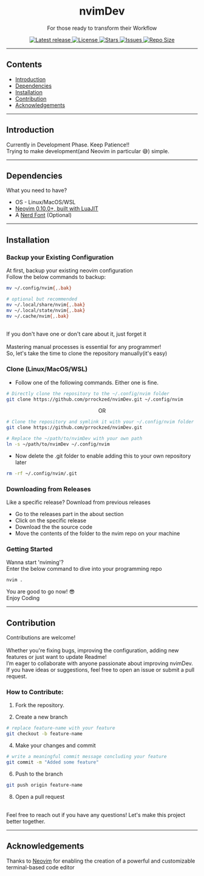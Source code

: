 <div align="center">
  <h1>nvimDev</h1>
  <p>For those ready to transform their Workflow</p>
  <p>
    <a href="https://github.com/prrockzed/nvimDev/releases/latest">
      <img alt="Latest release" src="https://img.shields.io/github/v/release/prrockzed/nvimDev?style=for-the-badge&logo=starship&color=C9CBFF&logoColor=D9E0EE&labelColor=302D41&include_prerelease&sort=semver" />
    </a>
    <a href="https://github.com/prrockzed/nvimDev/blob/main/LICENSE">
      <img alt="License" src="https://img.shields.io/github/license/prrockzed/nvimDev?style=for-the-badge&logo=starship&color=ee999f&logoColor=D9E0EE&labelColor=302D41" />
    </a>
    <a href="https://github.com/prrockzed/nvimDev/stargazers">
      <img alt="Stars" src="https://img.shields.io/github/stars/prrockzed/nvimDev?style=for-the-badge&logo=starship&color=c69ff5&logoColor=D9E0EE&labelColor=302D41" />
    </a>
    <a href="https://github.com/prrockzed/nvimDev/issues">
      <img alt="Issues" src="https://img.shields.io/github/issues/prrockzed/nvimDev?style=for-the-badge&logo=bilibili&color=F5E0DC&logoColor=D9E0EE&labelColor=302D41" />
    </a>
    <a href="https://github.com/prrockzed/nvimDev">
      <img alt="Repo Size" src="https://img.shields.io/github/repo-size/prrockzed/nvimDev?color=%23DDB6F2&label=SIZE&logo=codesandbox&style=for-the-badge&logoColor=D9E0EE&labelColor=302D41" />
    </a>
  </p>
</div>

---

## Contents

- [Introduction](#introduction)
- [Dependencies](#dependencies)
- [Installation](#installation)
- [Contribution](#contribution)
- [Acknowledgements](#acknowledgements)

---

## Introduction

Currently in Development Phase. Keep Patience!!
</br>
Trying to make development(and Neovim in particular 😅) simple.

---

## Dependencies

What you need to have?

- OS - Linux/MacOS/WSL
- [Neovim 0.10.0+, built with LuaJIT](https://github.com/neovim/neovim/releases/tag/stable)
- A [Nerd Font](https://www.nerdfonts.com/font-downloads) (Optional)

---

## Installation

### Backup your Existing Configuration

At first, backup your existing neovim configuration
</br>
Follow the below commands to backup:

```sh
mv ~/.config/nvim{,.bak}

# optional but recommended
mv ~/.local/share/nvim{,.bak}
mv ~/.local/state/nvim{,.bak}
mv ~/.cache/nvim{,.bak}
```

</br>
If you don't have one or don't care about it, just forget it
</br>
</br>
Mastering manual processes is essential for any programmer!
</br>
So, let's take the time to clone the repository manually(it's easy)

### Clone (Linux/MacOS/WSL)

- Follow one of the following commands. Either one is fine.

```sh
# Directly clone the repository to the ~/.config/nvim folder
git clone https://github.com/prrockzed/nvimDev.git ~/.config/nvim
```

<p align="center">OR</p>

```sh
# Clone the repository and symlink it with your ~/.config/nvim folder
git clone https://github.com/prrockzed/nvimDev.git

# Replace the ~/path/to/nvimDev with your own path
ln -s ~/path/to/nvimDev ~/.config/nvim
```

- Now delete the .git folder to enable adding this to your own repository later

```sh
rm -rf ~/.config/nvim/.git
```

### Downloading from Releases

Like a specific release? Download from previous releases

- Go to the releases part in the about section
- Click on the specific release
- Download the the source code
- Move the contents of the folder to the nvim repo on your machine

### Getting Started

Wanna start 'nviming'?
</br>
Enter the below command to dive into your programming repo

```sh
nvim .
```

You are good to go now! 😎
</br>
Enjoy Coding

---

## Contribution

Contributions are welcome!
</br>
</br>
Whether you're fixing bugs, improving the configuration, adding new features or just want to update Readme!
</br>
I’m eager to collaborate with anyone passionate about improving nvimDev.
</br>
If you have ideas or suggestions, feel free to open an issue or submit a pull request.
</br>

### How to Contribute:

1. Fork the repository.

2. Create a new branch

```sh
# replace feature-name with your feature
git checkout -b feature-name
```

4. Make your changes and commit

```sh
# write a meaningful commit message concluding your feature
git commit -m "Added some feature"
```

6. Push to the branch

```sh
git push origin feature-name
```

8. Open a pull request

</br>
Feel free to reach out if you have any questions! Let's make this project better together.

---

## Acknowledgements

Thanks to [Neovim](https://github.com/neovim/neovim) for enabling the creation of a powerful and customizable terminal-based code editor
